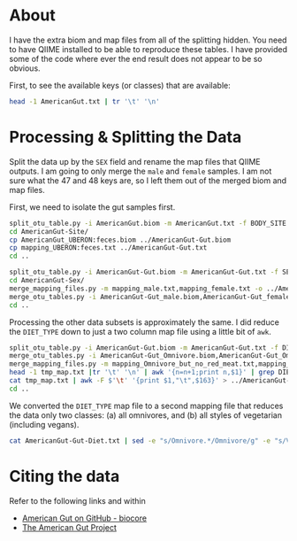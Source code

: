 # About

I have the extra biom and map files from all of the splitting hidden. You need to have QIIME installed to be able to reproduce these tables. I have provided some of the code where ever the end result does not appear to be so obvious. 

First, to see the available keys (or classes) that are available: 
```bash 
head -1 AmericanGut.txt | tr '\t' '\n'
```

# Processing & Splitting the Data

Split the data up by the `SEX` field and rename the map files that QIIME outputs. I am going to only merge the `male` and `female` samples. I am not sure what the 47 and 48 keys are, so I left them out of the merged biom and map files.  

First, we need to isolate the gut samples first. 

```bash 
split_otu_table.py -i AmericanGut.biom -m AmericanGut.txt -f BODY_SITE -o AmericanGut-Site/
cd AmericanGut-Site/
cp AmericanGut_UBERON:feces.biom ../AmericanGut-Gut.biom
cp mapping_UBERON:feces.txt ../AmericanGut-Gut.txt
cd ..
```

```bash
split_otu_table.py -i AmericanGut-Gut.biom -m AmericanGut-Gut.txt -f SEX -o AmericanGut-Sex/
cd AmericanGut-Sex/
merge_mapping_files.py -m mapping_male.txt,mapping_female.txt -o ../AmericanGut-Gut-Sex.txt
merge_otu_tables.py -i AmericanGut-Gut_male.biom,AmericanGut-Gut_female.biom -o ../AmericanGut-Gut-Sex.biom
cd ..
```

Processing the other data subsets is approximately the same. I did reduce the `DIET_TYPE` down to just a two column map file using a little bit of `awk`.

```bash 
split_otu_table.py -i AmericanGut-Gut.biom -m AmericanGut-Gut.txt -f DIET_TYPE -o AmericanGut-Diet/
merge_otu_tables.py -i AmericanGut-Gut_Omnivore.biom,AmericanGut-Gut_Omnivore_but_no_red_meat.biom,AmericanGut-Gut_Vegan.biom,AmericanGut-Gut_Vegetarian.biom,AmericanGut-Gut_Vegetarian_but_eat_seafood.biom -o ../AmericanGut-Gut-Diet.biom
merge_mapping_files.py -m mapping_Omnivore_but_no_red_meat.txt,mapping_Omnivore.txt,mapping_Vegan.txt,mapping_Vegetarian_but_eat_seafood.txt,mapping_Vegetarian.txt -o tmp_map.txt
head -1 tmp_map.txt |tr '\t' '\n' | awk '{n=n+1;print n,$1}' | grep DIET\_TYPE   # find the column with DIET_TYPE
cat tmp_map.txt | awk -F $'\t' '{print $1,"\t",$163}' > ../AmericanGut-Gut-Diet.txt
cd ..

```

We converted the `DIET_TYPE` map file to a second mapping file that reduces the data only two classes: (a) all omnivores, and (b) all styles of vegetarian (including vegans).
```bash
cat AmericanGut-Gut-Diet.txt | sed -e "s/Omnivore.*/Omnivore/g" -e "s/Veg.*/Veggie/g" > AmericanGut-Gut-Diet-OV.txt
```

# Citing the data 

Refer to the following links and within

* [American Gut on GitHub - biocore](https://github.com/biocore/American-Gut)
* [The American Gut Project](http://microbio.me/americangut/FAQ.psp)
 
